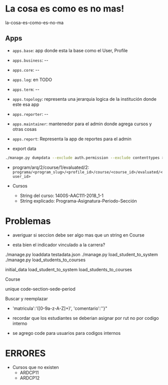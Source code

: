 # La cosa es como es no mas!
la-cosa-es-como-es-no-ma

## Apps

- `apps.base`: app donde esta la base como el User, Profile
- `apps.business`: --
- `apps.core`: --
- `apps.log`: en TODO
- `apps.term`: --
- `apps.topology`: representa una jerarquia logica de la institución donde este esa app
- `apps.reporter`: --
- `apps.maintainer`: mantenedor para el admin donde agrega cursos y otras cosas
- `apps.report`: Representa la app de reportes para el admin


- export data
```bash
./manage.py dumpdata --exclude auth.permission --exclude contenttypes > db.json
```

- program/arq/2/course/1/evaluated/2: `programa/<program_slug>/<profile_id>/course/<course_id>/evaluated/<user_id>`

- Cursos
    - String del curso: 1400S-AAC111-2018_1-1
    - String explicado: Programa-Asignatura-Periodo-Sección


# Problemas
- averiguar si seccion debe ser algo mas que un string en Course

- esta bien el indicador vinculado a la carrera?


./manage.py loaddata testadata.json
./manage.py load_student_to_system
./manage.py load_students_to_courses

initial_data
    load_student_to_system
    load_students_to_courses


Course

unique
    code-section-sede-period

Buscar y reemplazar
- 'matricula':'([0-9a-z-A-Z]+)', 'comentario':''}"

- recordar que los estudiantes se deberian asignar por rut no por codigo interno
- se agrego code para usuarios para codigos internos



# ERRORES
- Cursos que no existen
    - ARDCP11
    - ARDCP12
